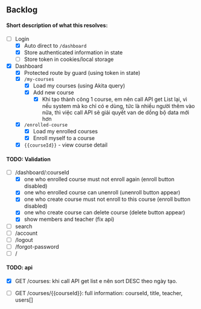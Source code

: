 ## Backlog
#### Short description of what this resolves:
- [ ] Login
    - [x] Auto direct to `/dashboard`
    - [x] Store authenticated information in state
    - [ ] Store token in cookies/local storage

- [x] Dashboard
    - [x] Protected route by guard (using token in state)
    - [x] `/my-courses`
        - [x] Load my courses (using Akita query)
        - [x] Add new course
            - [x] Khi tạo thành công 1 course, em nên call API get List lại, vì nếu system mà ko chỉ có e dùng, tức là nhiều người thêm vào nữa, thì việc call API sẽ giải quyết van de dồng bộ data mới hơn
    - [x] `/enrolled-course`
        - [x] Load my enrolled courses
        - [x] Enroll myself to a course
    - [x] `{{courseId}}` - view course detail

#### TODO: Validation
- [ ] /dashboard/:courseId
    - [x] one who enrolled course must not enroll again (enroll button disabled)
    - [x] one who enrolled course can unenroll (unenroll button appear)
    - [x] one who create course must not enroll to this course (enroll button disabled)
    - [x] one who create course can delete course (delete button appear)
    - [x] show members and teacher (fix api)
- [ ] search
- [ ] /account    
- [ ] /logout
- [ ] /forgot-password
- [ ] /

#### TODO: api
- [x] GET /courses: khi call API get list e nên sort DESC theo ngày tạo.
- [ ] GET /courses/{{courseId}}: full information: courseId, title, teacher, users[]

